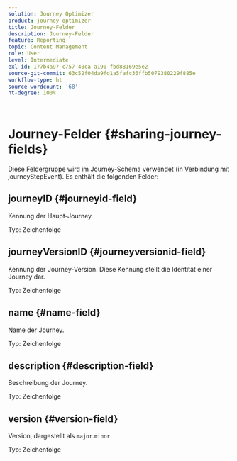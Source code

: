 ```yaml
---
solution: Journey Optimizer
product: journey optimizer
title: Journey-Felder
description: Journey-Felder
feature: Reporting
topic: Content Management
role: User
level: Intermediate
exl-id: 177b4a97-c757-40ca-a190-fbd88169e5e2
source-git-commit: 63c52f04da9fd1a5fafc36ffb5079380229f885e
workflow-type: ht
source-wordcount: '68'
ht-degree: 100%

---
```


# Journey-Felder {#sharing-journey-fields}

Diese Feldergruppe wird im Journey-Schema verwendet (in Verbindung mit journeyStepEvent). Es enthält die folgenden Felder:

## journeyID {#journeyid-field}

Kennung der Haupt-Journey.

Typ: Zeichenfolge

## journeyVersionID {#journeyversionid-field}

Kennung der Journey-Version. Diese Kennung stellt die Identität einer Journey dar.

Typ: Zeichenfolge

## name {#name-field}

Name der Journey.

Typ: Zeichenfolge

## description {#description-field}

Beschreibung der Journey.

Typ: Zeichenfolge

## version {#version-field}

Version, dargestellt als `major`.`minor`

Typ: Zeichenfolge
